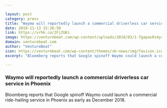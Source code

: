 ```yaml
---

layout: post
category: press
title: "Waymo will reportedly launch a commercial driverless car service in Phoenix"
date: 2018-11-13 15:26:50
link: https://vrhk.co/2FjZGKi
image: https://venturebeat.com/wp-content/uploads/2018/03/1-7gapas0s4yszhfqxyhawgw.jpeg?fit=1731%2C966&strip=all
domain: venturebeat.com
author: "VentureBeat"
icon: https://venturebeat.com/wp-content/themes/vb-news/img/favicon.ico
excerpt: "Bloomberg reports that Google spinoff Waymo could launch a commercial ride-hailing service in Phoenix as early as December 2018."

---
```


### Waymo will reportedly launch a commercial driverless car service in Phoenix

Bloomberg reports that Google spinoff Waymo could launch a commercial ride-hailing service in Phoenix as early as December 2018.